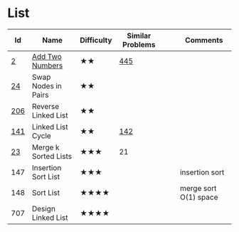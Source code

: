 # List

Id	|Name	|Difficulty	|Similar Problems|||							Comments
--- | --- |--- | ---                   |---|---|---
[2](https://leetcode.com/problems/add-two-numbers/)	|[Add Two Numbers](https://github.com/xliu117/Leetcode/tree/master/List/LC2.%20Add%20Two%20Numbers)|	★★|	[445](https://leetcode.com/problems/add-two-numbers-ii/)	|||	
[24](https://leetcode.com/problems/swap-nodes-in-pairs/)	|Swap Nodes in Pairs|	★★||||								
[206](https://leetcode.com/problems/reverse-linked-list/)	|Reverse Linked List	|★★		||||						
[141](https://leetcode.com/problems/linked-list-cycle/)|	Linked List Cycle	|★★	|[142](https://leetcode.com/problems/linked-list-cycle-ii/)||||							fast/slow
[23](https://leetcode.com/problems/merge-k-sorted-lists/)	|Merge k Sorted Lists|	★★★	|21	||||						priority_queue
147	|Insertion Sort List	|★★★	||||							insertion sort
148	|Sort List	|★★★★		||||						merge sort O(1) space
707|	Design Linked List	|★★★★	||||							
